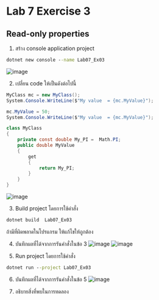 # Lab 7 Exercise 3

## Read-only properties

1. สร้าง console application project

```cmd
dotnet new console --name Lab07_Ex03
```
![image](https://github.com/AnchisaPhetnoi/03376836-OOP-2566-Lab-07/assets/144197034/2f8d07f8-bdd4-4f91-adb0-e92a34beb8b7)

2. เปลี่ยน code ให้เป็นดังต่อไปนี้

```cs
MyClass mc = new MyClass();
System.Console.WriteLine($"My value  = {mc.MyValue}");

mc.MyValue = 50;
System.Console.WriteLine($"My value  = {mc.MyValue}");

class MyClass
{
    private const double My_PI =  Math.PI;
    public double MyValue
    {
        get
        {
            return My_PI;
        }
    }
}
```
![image](https://github.com/AnchisaPhetnoi/03376836-OOP-2566-Lab-07/assets/144197034/0e9992b3-ad36-470f-8c8e-d82c71df2684)

3. Build project โดยการใช้คำสั่ง

```cmd
dotnet build  Lab07_Ex03
```

ถ้ามีที่ผิดพลาดในโปรแกรม ให้แก้ไขให้ถูกต้อง

4. บันทึกผลที่ได้จากการรันคำสั่งในข้อ 3
![image](https://github.com/AnchisaPhetnoi/03376836-OOP-2566-Lab-07/assets/144197034/23c704bf-c6f9-4c11-8d9b-f99097283539)
![image](https://github.com/AnchisaPhetnoi/03376836-OOP-2566-Lab-07/assets/144197034/9eaee600-7449-424b-93ce-86c9ee9ff417)

5. Run project โดยการใช้คำสั่ง

```cmd
dotnet run --project Lab07_Ex03
```

6. บันทึกผลที่ได้จากการรันคำสั่งในข้อ 5
![image](https://github.com/AnchisaPhetnoi/03376836-OOP-2566-Lab-07/assets/144197034/8a3a5146-6dfe-4b72-99fc-e65addf2168a)

7. อธิบายสิ่งที่พบในการทดลอง
